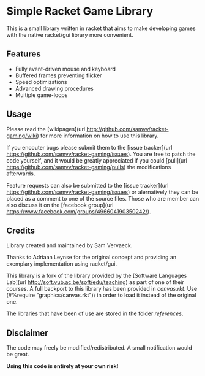 
Simple Racket Game Library
==========================

This is a small library written in racket that aims to make developing
games with the native racket/gui library more convenient.

## Features ##

 - Fully event-driven mouse and keyboard
 - Buffered frames preventing flicker
 - Speed optimizations
 - Advanced drawing procedures
 - Multiple game-loops

## Usage ##

Please read the [wikipages](url http://github.com/samvv/racket-gaming/wiki)
for more information on how to use this library.

If you encouter bugs please submit them to the [issue tracker](url https://github.com/samvv/racket-gaming/issues).
You are free to patch the code yourself, and it would be greatly appreciated if you could
[pull](url https://github.com/samvv/racket-gaming/pulls) the modifications afterwards.

Feature requests can also be submitted to the [issue tracker](url https://github.com/samvv/racket-gaming/issues)
or alernatively they can be placed as a comment to one of the source files. Those who are
member can also discuss it on the [facebook group](url https://www.facebook.com/groups/496604190350242/).

## Credits ##

Library created and maintained by Sam Vervaeck.

Thanks to Adriaan Leynse for the original concept and
providing an exemplary implementation using racket/gui.

This library is a fork of the library provided by the
[Software Languages Lab](url http://soft.vub.ac.be/soft/edu/teaching) as
part of one of their courses. A full backport to this library
has been provided in *canvas.rkt*. Use \(#%require "graphics/canvas.rkt")\ in
order to load it instead of the original one.
 
The libraries that have been of use are stored in the folder *references*.

## Disclaimer ##

The code may freely be modified/redistributed. A small notification would be great.

**Using this code is entirely at your own risk!**
